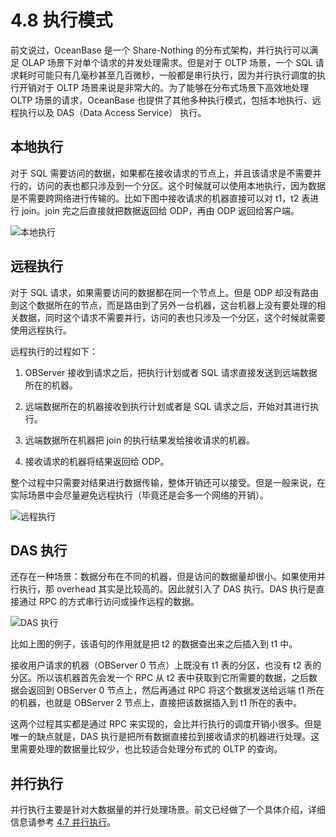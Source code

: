 # 4.8 执行模式

前文说过，OceanBase 是一个 Share-Nothing 的分布式架构，并行执行可以满足 OLAP 场景下对单个请求的并发处理需求。但是对于 OLTP 场景，一个 SQL 请求耗时可能只有几毫秒甚至几百微秒，一般都是串行执行，因为并行执行调度的执行开销对于 OLTP 场景来说是非常大的。为了能够在分布式场景下高效地处理 OLTP 场景的请求，OceanBase 也提供了其他多种执行模式，包括本地执行、远程执行以及 DAS（Data Access Service） 执行。

## 本地执行

对于 SQL 需要访问的数据，如果都在接收请求的节点上，并且该请求是不需要并行的，访问的表也都只涉及到一个分区。这个时候就可以使用本地执行，因为数据是不需要跨网络进行传输的。比如下图中接收请求的机器直接可以对 t1，t2 表进行 join。join 完之后直接就把数据返回给 ODP，再由 ODP 返回给客户端。

![本地执行](https://obbusiness-private.oss-cn-shanghai.aliyuncs.com/doc/img/kernel-advanced/V1.0.0/zh-CN/4.oceanbase-sql-engine/10.execution-mode-01.png)

## 远程执行

对于 SQL 请求，如果需要访问的数据都在同一个节点上。但是 ODP 却没有路由到这个数据所在的节点，而是路由到了另外一台机器，这台机器上没有要处理的相关数据，同时这个请求不需要并行，访问的表也只涉及一个分区，这个时候就需要使用远程执行。

远程执行的过程如下：

1. OBServer 接收到请求之后，把执行计划或者 SQL 请求直接发送到远端数据所在的机器。

2. 远端数据所在的机器接收到执行计划或者是 SQL 请求之后，开始对其进行执行。

3. 远端数据所在机器把 join 的执行结果发给接收请求的机器。

4. 接收请求的机器将结果返回给 ODP。

整个过程中只需要对结果进行数据传输，整体开销还可以接受。但是一般来说，在实际场景中会尽量避免远程执行（毕竟还是会多一个网络的开销）。

![远程执行](https://obbusiness-private.oss-cn-shanghai.aliyuncs.com/doc/img/kernel-advanced/V1.0.0/zh-CN/4.oceanbase-sql-engine/10.execution-mode-02.png)

## DAS 执行

还存在一种场景：数据分布在不同的机器，但是访问的数据量却很小。如果使用并行执行，那 overhead 其实是比较高的。因此就引入了 DAS 执行。DAS 执行是直接通过 RPC 的方式串行访问或操作远程的数据。

![DAS 执行](https://obbusiness-private.oss-cn-shanghai.aliyuncs.com/doc/img/kernel-advanced/V1.0.0/zh-CN/4.oceanbase-sql-engine/10.execution-mode-03.png)

比如上图的例子，该语句的作用就是把 t2 的数据查出来之后插入到 t1 中。

接收用户请求的机器（OBServer 0 节点）上既没有 t1 表的分区，也没有 t2 表的分区。所以该机器首先会发一个 RPC 从 t2 表中获取到它所需要的数据，之后数据会返回到 OBServer 0 节点上，然后再通过 RPC 将这个数据发送给远端 t1 所在的机器，也就是 OBServer 2 节点上，直接把该数据插入到 t1 所在的表中。

这两个过程其实都是通过 RPC 来实现的，会比并行执行的调度开销小很多。但是唯一的缺点就是，DAS 执行是把所有数据直接拉到接收请求的机器进行处理。这里需要处理的数据量比较少，也比较适合处理分布式的 OLTP 的查询。

## 并行执行

并行执行主要是针对大数据量的并行处理场景。前文已经做了一个具体介绍，详细信息请参考 [4.7 并行执行](9.parallel-execution.md)。
